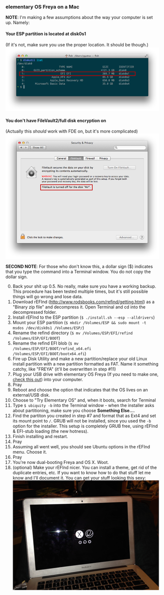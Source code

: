 ### elementary OS Freya on a Mac

**NOTE**: I'm making a few assumptions about the way your computer is set up. Namely:

#### Your ESP partition is located at disk0s1
(If it's not, make sure you use the proper location. It should be though.)
![wheres-esp](img/wheres-esp.png)

#### You don't have FileVault2/full disk encryption on
(Actually this *should* work with FDE on, but it's more complicated)
![no-fde](img/no-fde.png)

**SECOND NOTE**: For those who don't know this, a dollar sign ($) indicates that you type the command into a Terminal window. You do not copy the dollar sign.

0. Back your shit up
0.5. No really, make sure you have a working backup. This procedure has been tested multiple times, but it's still possible things will go wrong and lose data.
1. Download rEFInd (http://www.rodsbooks.com/refind/getting.html) as a "Binary zip file" and decompress it. Open Terminal and cd into the decompressed folder.
2. Install rEFInd to the ESP partition (`$ ./install.sh --esp --alldrivers`)
3. Mount your ESP partition (`$ mkdir /Volumes/ESP && sudo mount -t msdos /dev/disk0s1 /Volumes/ESP/`)
4. Rename the refind directory (`$ mv /Volumes/ESP/EFI/refind /Volumes/ESP/EFI/BOOT`)
5. Rename the refind EFI blob (`$ mv /Volumes/ESP/EFI/BOOT/refind_x64.efi /Volumes/ESP/EFI/BOOT/bootx64.efi`)
6. Fire up Disk Utility and make a new partition/replace your old Linux install partition with a new partition formatted as FAT. Name it something catchy, like "FREYA" (it'll be overwritten in step #11)
7. Plug your USB drive with elementary OS Freya (If you need to make one, [check this out](https://github.com/aroman/freya-on-a-mac/tree/master/iso-to-usb)) into your computer.
8. Pray
9. Reboot and choose the option that indicates that the OS lives on an external/USB disk.
10. Choose to "Try Elementary OS" and, when it boots, search for Terminal
11. Type `$ ubiquity -b` into the Terminal window - when the installer asks about partitioning, make sure you choose **Something Else...**.
12. Find the partiton you created in step #7 and format that as Ext4 and set its mount point to `/`. GRUB will not be installed, since you used the `-b` option for the installer. This setup is completely GRUB free, using rEFInd & EFI-stub loading (the new hotness).
13. Finish installing and restart.
14. Pray
15. Assuming all went well, you should see Ubuntu options in the rEFInd menu. Choose it.
16. Pray
17. You're now dual-booting Freya and OS X. Woot.
18. (optional) Make your rEFInd nicer. You can install a theme, get rid of the duplicate entries, etc. If you want to know how to do that stuff let me know and I'll document it. You can get your stuff looking this sexy:
![no-fde](img/finished-product.jpg)
